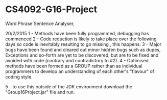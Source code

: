 # CS4092-G16-Project
Word Phrase Sentence Analyser,

20/2/2015
1 - Methods have been fully programmed, debugging has commenced
2 - Code reduction is likely to take place over the following days so code is inevitably resulting to go missing , this happens.
3 - Major bugs have been found and cleared out minor hidden bugs such as dupes, Exceptions and so-forth are yet to be discovered, but are to be fixed and avoided with code (contrary and contradictory to #2).
4 - Optimised methods have been formed as a  GROUP rather than as individual programmers to develop an understanding of each other's "flavour" of coding style.

5 - to use this outside of the JDK environment download the "Group16Project.jar" file and run.
